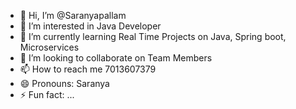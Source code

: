 - 👋 Hi, I’m @Saranyapallam
- 👀 I’m interested in Java Developer 
- 🌱 I’m currently learning Real Time Projects on Java, Spring boot, Microservices 
- 💞️ I’m looking to collaborate on Team Members 
- 📫 How to reach me 7013607379
- 😄 Pronouns: Saranya
- ⚡ Fun fact: ...

<!---
Saranyapallam/Saranyapallam is a ✨ special ✨ repository because its `README.md` (this file) appears on your GitHub profile.
You can click the Preview link to take a look at your changes.
--->
